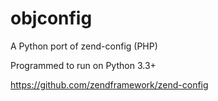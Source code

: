 # objconfig

A Python port of zend-config (PHP)

Programmed to run on Python 3.3+

https://github.com/zendframework/zend-config

